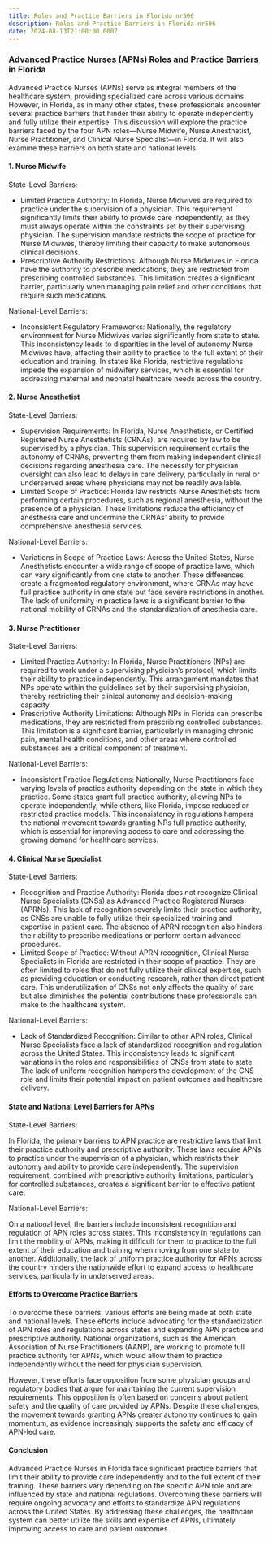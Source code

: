 ```yaml
---
title: Roles and Practice Barriers in Florida nr506
description: Roles and Practice Barriers in Florida nr506
date: 2024-08-13T21:00:00.000Z
---
```


### Advanced Practice Nurses (APNs) Roles and Practice Barriers in Florida

Advanced Practice Nurses (APNs) serve as integral members of the healthcare system, providing specialized care across various domains. However, in Florida, as in many other states, these professionals encounter several practice barriers that hinder their ability to operate independently and fully utilize their expertise. This discussion will explore the practice barriers faced by the four APN roles—Nurse Midwife, Nurse Anesthetist, Nurse Practitioner, and Clinical Nurse Specialist—in Florida. It will also examine these barriers on both state and national levels.

#### 1. Nurse Midwife

State-Level Barriers:

* Limited Practice Authority: In Florida, Nurse Midwives are required to practice under the supervision of a physician. This requirement significantly limits their ability to provide care independently, as they must always operate within the constraints set by their supervising physician. The supervision mandate restricts the scope of practice for Nurse Midwives, thereby limiting their capacity to make autonomous clinical decisions.
* Prescriptive Authority Restrictions: Although Nurse Midwives in Florida have the authority to prescribe medications, they are restricted from prescribing controlled substances. This limitation creates a significant barrier, particularly when managing pain relief and other conditions that require such medications.

National-Level Barriers:

* Inconsistent Regulatory Frameworks: Nationally, the regulatory environment for Nurse Midwives varies significantly from state to state. This inconsistency leads to disparities in the level of autonomy Nurse Midwives have, affecting their ability to practice to the full extent of their education and training. In states like Florida, restrictive regulations impede the expansion of midwifery services, which is essential for addressing maternal and neonatal healthcare needs across the country.

#### 2. Nurse Anesthetist

State-Level Barriers:

* Supervision Requirements: In Florida, Nurse Anesthetists, or Certified Registered Nurse Anesthetists (CRNAs), are required by law to be supervised by a physician. This supervision requirement curtails the autonomy of CRNAs, preventing them from making independent clinical decisions regarding anesthesia care. The necessity for physician oversight can also lead to delays in care delivery, particularly in rural or underserved areas where physicians may not be readily available.
* Limited Scope of Practice: Florida law restricts Nurse Anesthetists from performing certain procedures, such as regional anesthesia, without the presence of a physician. These limitations reduce the efficiency of anesthesia care and undermine the CRNAs' ability to provide comprehensive anesthesia services.

National-Level Barriers:

* Variations in Scope of Practice Laws: Across the United States, Nurse Anesthetists encounter a wide range of scope of practice laws, which can vary significantly from one state to another. These differences create a fragmented regulatory environment, where CRNAs may have full practice authority in one state but face severe restrictions in another. The lack of uniformity in practice laws is a significant barrier to the national mobility of CRNAs and the standardization of anesthesia care.

#### 3. Nurse Practitioner

State-Level Barriers:

* Limited Practice Authority: In Florida, Nurse Practitioners (NPs) are required to work under a supervising physician’s protocol, which limits their ability to practice independently. This arrangement mandates that NPs operate within the guidelines set by their supervising physician, thereby restricting their clinical autonomy and decision-making capacity.
* Prescriptive Authority Limitations: Although NPs in Florida can prescribe medications, they are restricted from prescribing controlled substances. This limitation is a significant barrier, particularly in managing chronic pain, mental health conditions, and other areas where controlled substances are a critical component of treatment.

National-Level Barriers:

* Inconsistent Practice Regulations: Nationally, Nurse Practitioners face varying levels of practice authority depending on the state in which they practice. Some states grant full practice authority, allowing NPs to operate independently, while others, like Florida, impose reduced or restricted practice models. This inconsistency in regulations hampers the national movement towards granting NPs full practice authority, which is essential for improving access to care and addressing the growing demand for healthcare services.

#### 4. Clinical Nurse Specialist

State-Level Barriers:

* Recognition and Practice Authority: Florida does not recognize Clinical Nurse Specialists (CNSs) as Advanced Practice Registered Nurses (APRNs). This lack of recognition severely limits their practice authority, as CNSs are unable to fully utilize their specialized training and expertise in patient care. The absence of APRN recognition also hinders their ability to prescribe medications or perform certain advanced procedures.
* Limited Scope of Practice: Without APRN recognition, Clinical Nurse Specialists in Florida are restricted in their scope of practice. They are often limited to roles that do not fully utilize their clinical expertise, such as providing education or conducting research, rather than direct patient care. This underutilization of CNSs not only affects the quality of care but also diminishes the potential contributions these professionals can make to the healthcare system.

National-Level Barriers:

* Lack of Standardized Recognition: Similar to other APN roles, Clinical Nurse Specialists face a lack of standardized recognition and regulation across the United States. This inconsistency leads to significant variations in the roles and responsibilities of CNSs from state to state. The lack of uniform recognition hampers the development of the CNS role and limits their potential impact on patient outcomes and healthcare delivery.

#### State and National Level Barriers for APNs

State-Level Barriers:

In Florida, the primary barriers to APN practice are restrictive laws that limit their practice authority and prescriptive authority. These laws require APNs to practice under the supervision of a physician, which restricts their autonomy and ability to provide care independently. The supervision requirement, combined with prescriptive authority limitations, particularly for controlled substances, creates a significant barrier to effective patient care.

National-Level Barriers:

On a national level, the barriers include inconsistent recognition and regulation of APN roles across states. This inconsistency in regulations can limit the mobility of APNs, making it difficult for them to practice to the full extent of their education and training when moving from one state to another. Additionally, the lack of uniform practice authority for APNs across the country hinders the nationwide effort to expand access to healthcare services, particularly in underserved areas.

#### Efforts to Overcome Practice Barriers

To overcome these barriers, various efforts are being made at both state and national levels. These efforts include advocating for the standardization of APN roles and regulations across states and expanding APN practice and prescriptive authority. National organizations, such as the American Association of Nurse Practitioners (AANP), are working to promote full practice authority for APNs, which would allow them to practice independently without the need for physician supervision.

However, these efforts face opposition from some physician groups and regulatory bodies that argue for maintaining the current supervision requirements. This opposition is often based on concerns about patient safety and the quality of care provided by APNs. Despite these challenges, the movement towards granting APNs greater autonomy continues to gain momentum, as evidence increasingly supports the safety and efficacy of APN-led care.

#### Conclusion

Advanced Practice Nurses in Florida face significant practice barriers that limit their ability to provide care independently and to the full extent of their training. These barriers vary depending on the specific APN role and are influenced by state and national regulations. Overcoming these barriers will require ongoing advocacy and efforts to standardize APN regulations across the United States. By addressing these challenges, the healthcare system can better utilize the skills and expertise of APNs, ultimately improving access to care and patient outcomes.
